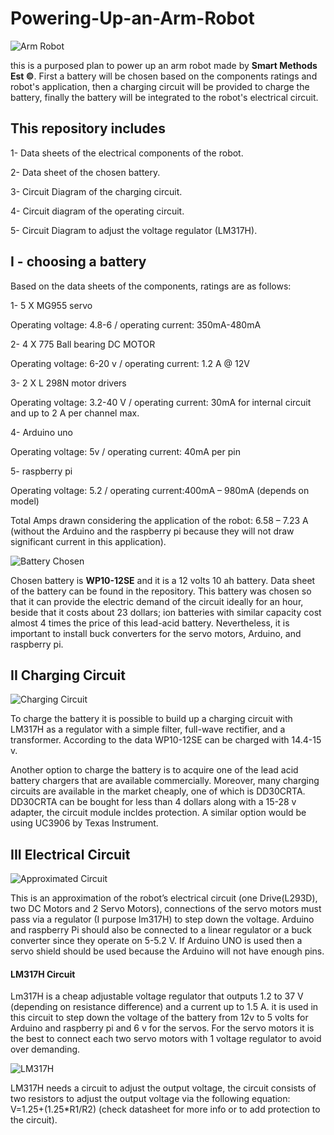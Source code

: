 # Powering-Up-an-Arm-Robot


![Arm Robot](https://github.com/AbdullahAlshambri/Powering-Up-an-Arm-Robot-/blob/main/ArmRobot.jpeg?raw=true)

this is a purposed plan to power up an arm robot made by **Smart Methods Est ©**. First a battery will be chosen based on the components ratings and robot's application, then a charging circuit will be provided to charge the battery, finally the battery will be integrated to the robot's electrical circuit.

## This repository includes 
1- Data sheets of the electrical components of the robot.
 
2- Data sheet of the chosen battery.

3- Circuit Diagram of the charging circuit.

4- Circuit diagram of the operating circuit.

5- Circuit Diagram to adjust the voltage regulator (LM317H).


## I - choosing a battery 
Based on the data sheets of the components, ratings are as follows: 

1- 5 X MG955 servo 

Operating voltage:   4.8-6   /          operating current: 350mA-480mA  
       
2- 4 X 775 Ball bearing DC MOTOR

Operating voltage: 6-20 v   /       operating current: 1.2 A @ 12V
   
3- 2 X L 298N motor drivers
 
Operating voltage: 3.2-40 V   /   operating current: 30mA for internal circuit and up to 2 A per channel max.

4- Arduino uno 

Operating voltage: 5v       /        operating current: 40mA per pin  
        
5- raspberry pi 

Operating voltage:  5.2      /      operating current:400mA – 980mA (depends on model)         

Total Amps drawn considering the application of the robot: 6.58 – 7.23 A (without the Arduino and the raspberry pi because they will not draw significant current in this application).

![Battery Chosen](https://github.com/AbdullahAlshambri/Powering-Up-an-Arm-Robot-/blob/main/Battery%20DataSheet/battery.jpeg?raw=true)

Chosen battery is **WP10-12SE** and it is a 12 volts 10 ah battery. Data sheet of the battery can be found in the repository. This battery was chosen so that it can provide the electric demand of the circuit ideally for an hour, beside that it costs about 23 dollars; ion batteries with similar capacity cost almost 4 times the price of this lead-acid battery. Nevertheless, it is important to install buck converters for the servo motors, Arduino, and raspberry pi. 







## II Charging Circuit 

![Charging Circuit](https://github.com/AbdullahAlshambri/Powering-Up-an-Arm-Robot-/blob/main/Circuit%20Diagrams/Charging%20Circuit.png?raw=true)

To charge the battery it is possible to build up a charging circuit with LM317H as a regulator with a simple filter, full-wave rectifier, and a transformer. According to the data WP10-12SE can be charged with 14.4-15 v. 

Another option to charge the battery is to acquire one of the lead acid battery chargers that are available commercially. Moreover, many charging circuits are available in the market cheaply, one of which is DD30CRTA. DD30CRTA can be bought for less than 4 dollars along with a 15-28 v adapter, the circuit module incldes protection. A similar option would be using UC3906 by Texas Instrument. 




## III Electrical Circuit 
![Approximated Circuit](https://github.com/AbdullahAlshambri/Powering-Up-an-Arm-Robot-/blob/main/Circuit%20Diagrams/operation%20circuit.png?raw=true)

This is an approximation of the robot’s electrical circuit (one Drive(L293D), two DC Motors and 2 Servo Motors), connections of the servo motors must pass via a regulator (I purpose lm317H) to step down the voltage. Arduino and raspberry Pi should also be connected to a linear regulator or a buck converter since they operate on 5-5.2 V. If Arduino UNO is used then a servo shield should be used because the Arduino will not have enough pins. 

#### LM317H Circuit 
Lm317H is a cheap adjustable voltage regulator that outputs 1.2 to 37 V (depending on resistance difference) and a current up to 1.5 A. it is used in this circuit to step down the voltage of the battery from 12v to 5 volts for Arduino and raspberry pi and 6 v for the servos. For the servo motors it is the best to connect each two servo motors with 1 voltage regulator to avoid over demanding. 

![LM317H](https://github.com/AbdullahAlshambri/Powering-Up-an-Arm-Robot-/blob/main/Circuit%20Diagrams/LM713H%20circuit.jpeg?raw=true)

LM317H needs a circuit to adjust the output voltage, the circuit consists of two resistors to adjust the output voltage via the following equation: V=1.25+(1.25*R1/R2) (check datasheet for more info or to add protection to the circuit).
